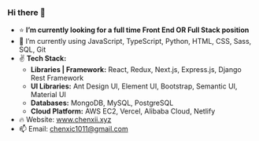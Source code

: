 ### Hi there 🚀

- ⭐️  **I’m currently looking for a full time Front End OR Full Stack position**
- 🍄  I’m currently using JavaScript, TypeScript, Python, HTML, CSS, Sass, SQL, Git
- ✌️ **Tech Stack:**
  - **Libraries | Framework:** React, Redux, Next.js, Express.js, Django Rest Framework
  - **UI Libraries:** Ant Design UI, Element UI, Bootstrap, Semantic UI, Material UI
  - **Databases:** MongoDB, MySQL, PostgreSQL
  - **Cloud Platform:** AWS EC2, Vercel, Alibaba Cloud, Netlify
- 🔥  Website: www.chenxii.xyz
- 📫  Email: chenxic1011@gmail.com
